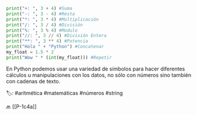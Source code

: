 ```python title:operadoresAritmeticos.py
print("+: ", 3 + 4) #Suma
print("-: ", 3 - 4) #Resta
print("*: ", 3 * 4) #Multiplicación
print("/: ", 3 / 4) #División
print("%: ", 3 % 4) #Modulo
print("//: ", 3 // 4) #División Entera
print("**: ", 3 ** 4) #Potencia
print("Hola " + "Python") #Concatenar
my_float = 1.5 * 2
print("Wow " * (int(my_float))) #Repetir
```

En Python podemos usar una variedad de símbolos para hacer diferentes cálculos u manipulaciones con los datos, no sólo con números sino también con cadenas de texto.

🏷️: #aritmética #matemáticas #números #string 

🔙 [[P-1c4a]]